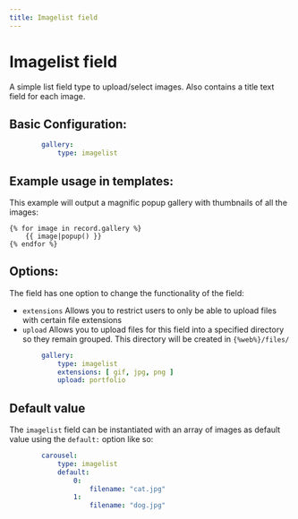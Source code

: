 ```yaml
---
title: Imagelist field
---
```

Imagelist field
===============

A simple list field type to upload/select images. Also contains a title text
field for each image.

## Basic Configuration:

```yaml
        gallery:
            type: imagelist
```

## Example usage in templates:

This example will output a magnific popup gallery with thumbnails of all the
images:

```twig
{% for image in record.gallery %}
    {{ image|popup() }}
{% endfor %}
```

## Options:

The field has one option to change the functionality of the field:

* `extensions` Allows you to restrict users to only be able to upload files
  with certain file extensions
* `upload` Allows you to upload files for this field into a specified directory
  so they remain grouped. This directory will be created in `{%web%}/files/`

```yaml
        gallery:
            type: imagelist
            extensions: [ gif, jpg, png ]
            upload: portfolio
```

## Default value

The `imagelist` field can be instantiated with an array of images as default
value using the `default:` option like so:

```yaml
        carousel:
            type: imagelist
            default:
                0:
                    filename: "cat.jpg"
                1:
                    filename: "dog.jpg"
```